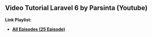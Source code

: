 
## Video Tutorial Laravel 6 by Parsinta (Youtube)

**Link Playlist:**
- **[All Episodes (25 Episode)](https://www.youtube.com/watch?v=-82XvDLsGKc&list=PLRKMmwY3-5MzQzlYKzc9-zymaCXaRfwOF)**
